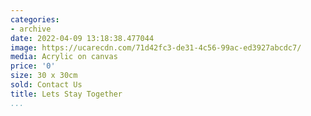 ```yaml
---
categories:
- archive
date: 2022-04-09 13:18:38.477044
image: https://ucarecdn.com/71d42fc3-de31-4c56-99ac-ed3927abcdc7/
media: Acrylic on canvas
price: '0'
size: 30 x 30cm
sold: Contact Us
title: Lets Stay Together
...
```

